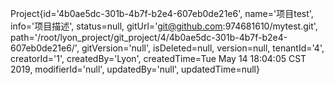 Project{id='4b0ae5dc-301b-4b7f-b2e4-607eb0de21e6', name='项目test', info='项目描述', status=null, gitUrl='git@github.com:974681610/mytest.git', path='/root/lyon_project/git_project/4/4b0ae5dc-301b-4b7f-b2e4-607eb0de21e6/', gitVersion='null', isDeleted=null, version=null, tenantId='4', creatorId='1', createdBy='Lyon', createdTime=Tue May 14 18:04:05 CST 2019, modifierId='null', updatedBy='null', updatedTime=null}